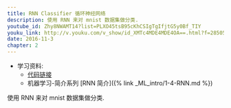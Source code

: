 ```yaml
---
title: RNN Classifier 循环神经网络
description: 使用 RNN 来对 mnist 数据集做分类.
youtube_id: Zhy8NWAMT14?list=PLXO45tsB95cKhCSIgTgIfjtG5y0Bf_TIY
youku_link: http://v.youku.com/v_show/id_XMTc4MDE4MDE4OA==.html?f=28505797&o=1
date: 2016-11-3
chapter: 2
---
```

* 学习资料:
  * [代码链接](https://github.com/MorvanZhou/tutorials/blob/master/kerasTUT/7-RNN_Classifier_example.py)
  * 机器学习-简介系列 [RNN 简介]({% link _ML_intro/1-4-RNN.md %})
  
使用 RNN 来对 mnist 数据集做分类.
